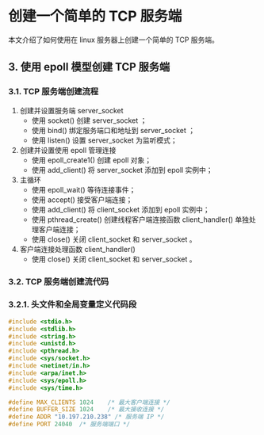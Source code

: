 # 创建一个简单的 TCP 服务端

本文介绍了如何使用在 linux 服务器上创建一个简单的 TCP 服务端。

## 3. 使用 epoll 模型创建 TCP 服务端
### 3.1. TCP 服务端创建流程
1. 创建并设置服务端 server_socket
    - 使用 socket() 创建 server_socket ；
    - 使用 bind() 绑定服务端口和地址到 server_socket ；
    - 使用 listen() 设置 server_socket 为监听模式；
2. 创建并设置使用 epoll 管理连接
    - 使用 epoll_create1() 创建 epoll 对象；
    - 使用 add_client() 将 server_socket 添加到 epoll 实例中；
3. 主循环
    - 使用 epoll_wait() 等待连接事件；
    - 使用 accept() 接受客户端连接；
    - 使用 add_client() 将 client_socket 添加到 epoll 实例中；
    - 使用 pthread_create() 创建线程客户端连接函数 client_handler() 单独处理客户端连接；
    - 使用 close() 关闭 client_socket 和 server_socket 。
4. 客户端连接处理函数 client_handler()
    - 使用 close() 关闭 client_socket 和 server_socket 。

### 3.2. TCP 服务端创建流代码
### 3.2.1. 头文件和全局变量定义代码段
```c
#include <stdio.h>
#include <stdlib.h>
#include <string.h>
#include <unistd.h>
#include <pthread.h>
#include <sys/socket.h>
#include <netinet/in.h>
#include <arpa/inet.h>
#include <sys/epoll.h>
#include <sys/time.h>

#define MAX_CLIENTS 1024    /* 最大客户端连接 */
#define BUFFER_SIZE 1024    /* 最大接收连接 */
#define ADDR "10.197.210.238" /* 服务端 IP */
#define PORT 24040  /* 服务端端口 */
```


